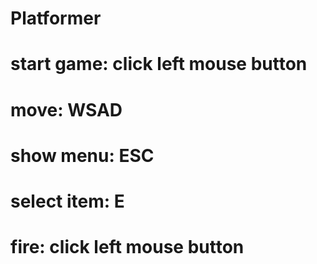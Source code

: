 # Platformer

# start game: click left mouse button
# move: WSAD
# show menu: ESC
# select item: E
# fire: click left mouse button